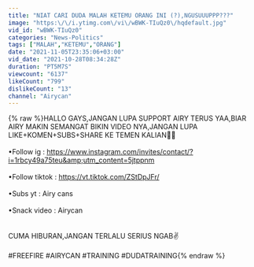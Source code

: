```yaml
---
title: "NIAT CARI DUDA MALAH KETEMU ORANG INI (?),NGUSUUUPPP???"
image: "https:\/\/i.ytimg.com\/vi\/wBWK-TIuQz0\/hqdefault.jpg"
vid_id: "wBWK-TIuQz0"
categories: "News-Politics"
tags: ["MALAH","KETEMU","ORANG"]
date: "2021-11-05T23:35:06+03:00"
vid_date: "2021-10-28T08:34:28Z"
duration: "PT5M7S"
viewcount: "6137"
likeCount: "799"
dislikeCount: "13"
channel: "Airycan"
---
```

{% raw %}HALLO GAYS,JANGAN LUPA SUPPORT AIRY TERUS YAA,BIAR AIRY MAKIN SEMANGAT BIKIN VIDEO NYA,JANGAN LUPA LIKE+KOMEN+SUBS+SHARE KE TEMEN KALIAN🥰🥰<br /><br />•Follow ig : <a rel="nofollow" target="blank" href="https://www.instagram.com/invites/contact/?i=1rbcy49a75teu&amp;utm_content=5jtppnm">https://www.instagram.com/invites/contact/?i=1rbcy49a75teu&amp;utm_content=5jtppnm</a><br /><br />•Follow tiktok : <a rel="nofollow" target="blank" href="https://vt.tiktok.com/ZStDpJFr/">https://vt.tiktok.com/ZStDpJFr/</a><br /><br />•Subs yt : Airy cans<br /><br />•Snack video : Airycan<br /><br /><br />CUMA HIBURAN,JANGAN TERLALU SERIUS NGAB✌️<br /><br />#FREEFIRE #AIRYCAN #TRAINING #DUDATRAINING{% endraw %}
